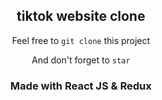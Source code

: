 <div align="center">

## tiktok website clone

Feel free to `git clone` this project

And don't forget to `star`

### Made with React JS & Redux

</div>
